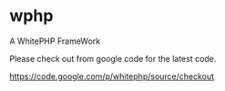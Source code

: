 wphp
====

A WhitePHP FrameWork

Please check out from google code for the latest code.

https://code.google.com/p/whitephp/source/checkout
